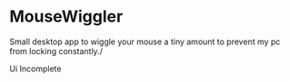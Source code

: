 # MouseWiggler

Small desktop app to wiggle your mouse a tiny amount to prevent my pc from locking constantly./

Ui Incomplete
